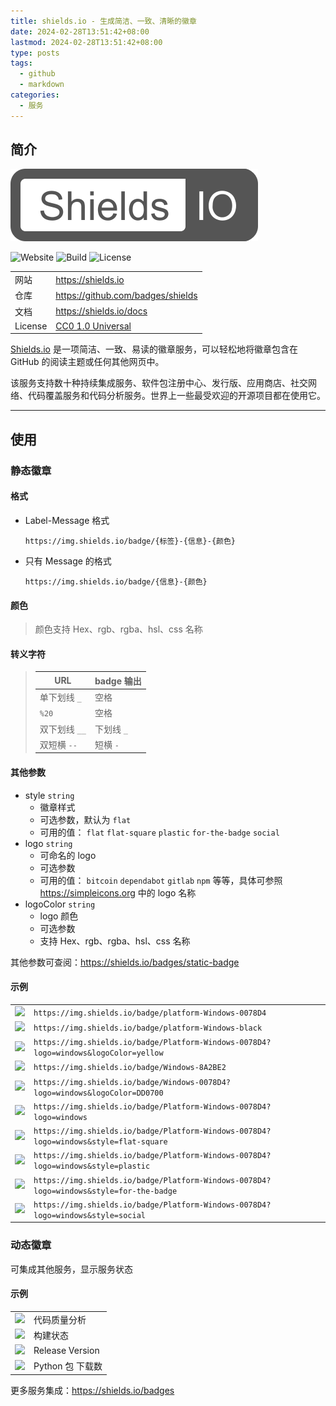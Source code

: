 ```yaml
---
title: shields.io - 生成简洁、一致、清晰的徽章
date: 2024-02-28T13:51:42+08:00
lastmod: 2024-02-28T13:51:42+08:00
type: posts
tags:
  - github
  - markdown
categories:
  - 服务
---
```


## 简介

![](./readme-logo.svg)

![Website][website-img]
![Build][build-img]
![License][lic-img]

|         |                                     |
| ------- | ----------------------------------- |
| 网站    | <https://shields.io>                |
| 仓库    | <https://github.com/badges/shields> |
| 文档    | <https://shields.io/docs>           |
| License | [CC0 1.0 Universal][lic-url]        |

[build-img]: https://img.shields.io/circleci/project/github/badges/shields/master
[lic-img]: https://img.shields.io/github/license/simple-icons/simple-icons
[lic-url]: https://github.com/badges/shields/blob/master/LICENSE
[website-img]: https://img.shields.io/website?url=https%3A%2F%2Fshields.io

[Shields.io](https://shields.io) 是一项简洁、一致、易读的徽章服务，可以轻松地将徽章包含在 GitHub 的阅读主题或任何其他网页中。

该服务支持数十种持续集成服务、软件包注册中心、发行版、应用商店、社交网络、代码覆盖服务和代码分析服务。世界上一些最受欢迎的开源项目都在使用它。

---

## 使用

### 静态徽章

#### 格式

- Label-Message 格式

  `https://img.shields.io/badge/{标签}-{信息}-{颜色}`

- 只有 Message 的格式

  `https://img.shields.io/badge/{信息}-{颜色}`

#### 颜色

> 颜色支持 Hex、rgb、rgba、hsl、css 名称

#### 转义字符

> | URL           | badge 输出 |
> | ------------- | ---------- |
> | 单下划线 `_`  | 空格 ` `   |
> | `%20`         | 空格 ` `   |
> | 双下划线 `__` | 下划线 `_` |
> | 双短横 `--`   | 短横 `-`   |

#### 其他参数

- style `string`
  - 徽章样式
  - 可选参数，默认为 `flat`
  - 可用的值： `flat` `flat-square` `plastic` `for-the-badge` `social`
- logo `string`
  - 可命名的 logo
  - 可选参数
  - 可用的值： `bitcoin` `dependabot` `gitlab` `npm` 等等，具体可参照 <https://simpleicons.org> 中的 logo 名称
- logoColor `string`
  - logo 颜色
  - 可选参数
  - 支持 Hex、rgb、rgba、hsl、css 名称

其他参数可查阅：<https://shields.io/badges/static-badge>

#### 示例

|            |                                                                                         |
| ---------- | --------------------------------------------------------------------------------------- |
| ![][img1]  | `https://img.shields.io/badge/platform-Windows-0078D4`                                  |
| ![][img2]  | `https://img.shields.io/badge/platform-Windows-black`                                   |
| ![][img5]  | `https://img.shields.io/badge/Platform-Windows-0078D4?logo=windows&logoColor=yellow`    |
| ![][img3]  | `https://img.shields.io/badge/Windows-8A2BE2`                                           |
| ![][img4]  | `https://img.shields.io/badge/Windows-0078D4?logo=windows&logoColor=DD0700`             |
| ![][img6]  | `https://img.shields.io/badge/Platform-Windows-0078D4?logo=windows`                     |
| ![][img7]  | `https://img.shields.io/badge/Platform-Windows-0078D4?logo=windows&style=flat-square`   |
| ![][img8]  | `https://img.shields.io/badge/Platform-Windows-0078D4?logo=windows&style=plastic`       |
| ![][img9]  | `https://img.shields.io/badge/Platform-Windows-0078D4?logo=windows&style=for-the-badge` |
| ![][img10] | `https://img.shields.io/badge/Platform-Windows-0078D4?logo=windows&style=social`        |

[img1]: https://img.shields.io/badge/platform-Windows-0078D4
[img2]: https://img.shields.io/badge/platform-Windows-black
[img3]: https://img.shields.io/badge/Windows-8A2BE2
[img4]: https://img.shields.io/badge/Windows-0078D4?logo=windows&logoColor=DD0700
[img5]: https://img.shields.io/badge/Platform-Windows-0078D4?logo=windows&logoColor=yellow
[img6]: https://img.shields.io/badge/Platform-Windows-0078D4?logo=windows
[img7]: https://img.shields.io/badge/Platform-Windows-0078D4?logo=windows&style=flat-square
[img8]: https://img.shields.io/badge/Platform-Windows-0078D4?logo=windows&style=plastic
[img9]: https://img.shields.io/badge/Platform-Windows-0078D4?logo=windows&style=for-the-badge
[img10]: https://img.shields.io/badge/Platform-Windows-0078D4?logo=windows&style=social

### 动态徽章

可集成其他服务，显示服务状态

#### 示例

|                       |                  |
| --------------------- | ---------------- |
| ![][codecoverage-img] | 代码质量分析     |
| ![][buildstatus-img]  | 构建状态         |
| ![][release-img]      | Release Version  |
| ![][downloads-img]    | Python 包 下载数 |

[codecoverage-img]: https://img.shields.io/coveralls/github/badges/shields
[buildstatus-img]: https://img.shields.io/circleci/project/github/badges/shields/master
[release-img]: https://img.shields.io/badge/version-1.2.3-blue
[downloads-img]: https://img.shields.io/badge/downloads-13k%2Fmonth-brightgreen

更多服务集成：<https://shields.io/badges>
